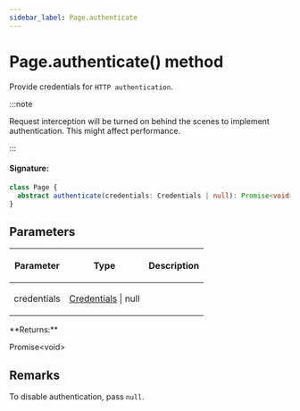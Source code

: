 ```yaml
---
sidebar_label: Page.authenticate
---
```


# Page.authenticate() method

Provide credentials for `HTTP authentication`.

:::note

Request interception will be turned on behind the scenes to implement authentication. This might affect performance.

:::

#### Signature:

```typescript
class Page {
  abstract authenticate(credentials: Credentials | null): Promise<void>;
}
```

## Parameters

<table><thead><tr><th>

Parameter

</th><th>

Type

</th><th>

Description

</th></tr></thead>
<tbody><tr><td>

credentials

</td><td>

[Credentials](./puppeteer.credentials.md) \| null

</td><td>

</td></tr>
</tbody></table>
**Returns:**

Promise&lt;void&gt;

## Remarks

To disable authentication, pass `null`.
